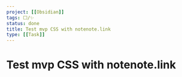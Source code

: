 ```yaml
---
project: [[Obsidian]]
tags: ⬜/✨  
status: done
title: Test mvp CSS with notenote.link 
type: [[Task]]
---
```


# Test mvp CSS with notenote.link 
